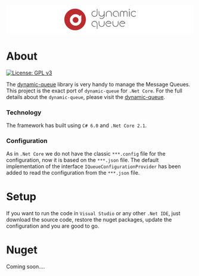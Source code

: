 ![logo](https://github.com/muhamad-ahsan/dynamic-queue-core/blob/master/logo_banner.jpg)
# About
[![License: GPL v3](https://img.shields.io/badge/License-GPL%20v3-blue.svg)](https://www.gnu.org/licenses/gpl-3.0)

The [dynamic-queue](https://github.com/muhamad-ahsan/dynamic-queue) library is very handy to manage the Message Queues. This project is the exact port of `dynamic-queue` for `.Net Core`. For the full details about the `dynamic-queue`, please visit the [dynamic-queue](https://github.com/muhamad-ahsan/dynamic-queue).

### Technology
The framework has built using `C# 6.0` and `.Net Core 2.1`.

### Configuration
As in `.Net Core` we do not have the classic `***.config` file for the configuration, now it is based on the `***.json` file. The default implementation of the interface `IQueueConfigurationProvider` has been added to read the configuration from the `***.json` file.

# Setup
If you want to run the code in `Visual Studio` or any other `.Net IDE`, just download the source code, restore the nuget packages, update the configuration and you are good to go.

# Nuget
Coming soon....
